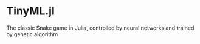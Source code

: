 # TinyML.jl
The classic Snake game in Julia, controlled by neural networks and trained by genetic algorithm
